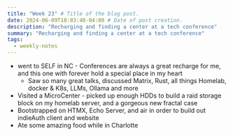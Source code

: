 ```yaml
---
title: "Week 23" # Title of the blog post.
date: 2024-06-09T18:03:40-04:00 # Date of post creation.
description: "Recharging and finding a center at a tech conference"
summary: "Recharging and finding a center at a tech conference" 
tags:
  - weekly-notes
---
```


- went to SELF in NC - Conferences are always a great recharge for me, and this one with forever hold a special place in my heart 
  - Saw so many great talks, discussed Matrix, Rust, all things Homelab, docker & K8s, LLMs, Ollama and more 
- Visited a MicroCenter - picked up enough HDDs to build a raid storage block on my homelab server, and a gorgeous new fractal case
- Bootstrapped on HTMX, Echo Server, and air in order to build out indieAuth client and website
- Ate some amazing food while in Charlotte